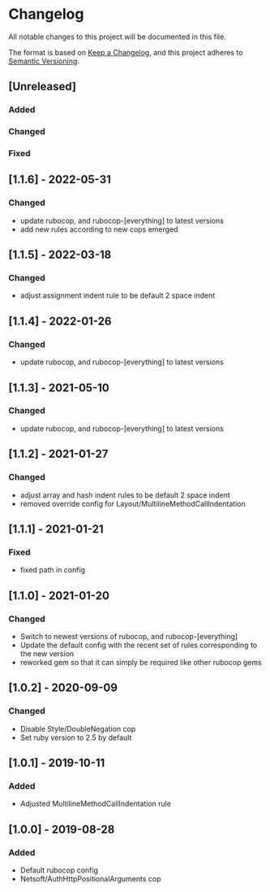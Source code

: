 # Changelog

All notable changes to this project will be documented in this file.

The format is based on [Keep a Changelog](https://keepachangelog.com/en/1.0.0/),
and this project adheres to [Semantic Versioning](https://semver.org/spec/v2.0.0.html).

## [Unreleased]
### Added
### Changed
### Fixed

## [1.1.6] - 2022-05-31
### Changed
- update rubocop, and rubocop-[everything] to latest versions
- add new rules according to new cops emerged

## [1.1.5] - 2022-03-18
### Changed
- adjust assignment indent rule to be default 2 space indent

## [1.1.4] - 2022-01-26
### Changed
- update rubocop, and rubocop-[everything] to latest versions

## [1.1.3] - 2021-05-10
### Changed
- update rubocop, and rubocop-[everything] to latest versions

## [1.1.2] - 2021-01-27
### Changed
- adjust array and hash indent rules to be default 2 space indent
- removed override config for Layout/MultilineMethodCallIndentation

## [1.1.1] - 2021-01-21
### Fixed
- fixed path in config

## [1.1.0] - 2021-01-20
### Changed
- Switch to newest versions of rubocop, and rubocop-[everything]
- Update the default config with the recent set of rules corresponding to the new version
- reworked gem so that it can simply be required like other rubocop gems

## [1.0.2] - 2020-09-09
### Changed
- Disable Style/DoubleNegation cop
- Set ruby version to 2.5 by default

## [1.0.1] - 2019-10-11
### Added
- Adjusted MultilineMethodCallIndentation rule

## [1.0.0] - 2019-08-28
### Added
- Default rubocop config
- Netsoft/AuthHttpPositionalArguments cop
